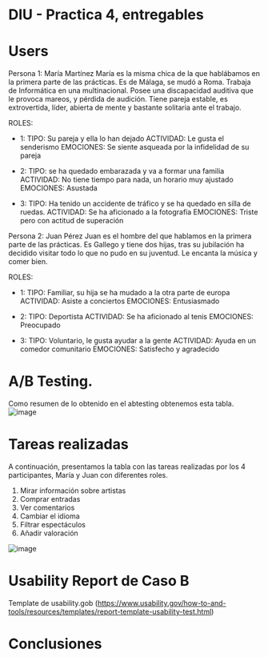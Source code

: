 # DIU - Practica 4, entregables


# Users 

Persona 1: María Martínez
María es la misma chica de la que hablábamos en la primera parte de las prácticas. Es de Málaga, se mudó a Roma. Trabaja de Informática en una multinacional. Posee una discapacidad auditiva que le provoca mareos, y pérdida de audición. Tiene pareja estable, es extrovertida, líder, abierta de mente y bastante solitaria ante el trabajo.

ROLES: 
* 1: 	  TIPO: Su pareja y ella lo han dejado
			ACTIVIDAD: Le gusta el senderismo
			EMOCIONES: Se siente asqueada por la infidelidad de su pareja

* 2: 	  TIPO: se ha quedado embarazada y va a formar una familia
      ACTIVIDAD: No tiene tiempo para nada, un horario muy ajustado
      EMOCIONES: Asustada

* 3: 	  TIPO: Ha tenido un accidente de tráfico y se ha quedado en silla de ruedas.
	    ACTIVIDAD: Se ha aficionado a la fotografía
	    EMOCIONES: Triste pero con actitud de superación

Persona 2: Juan Pérez
Juan es el hombre del que hablamos en la primera parte de las prácticas. Es Gallego y tiene dos hijas, tras su jubilación ha decidido visitar todo lo que no pudo en su juventud. Le encanta la música y comer bien.

ROLES:
* 1:	  TIPO:  Familiar, su hija se ha mudado a la otra parte de europa
      ACTIVIDAD: Asiste a conciertos
      EMOCIONES:  Entusiasmado

* 2:	  TIPO:  Deportista
      ACTIVIDAD: Se ha aficionado al tenis
      EMOCIONES:  Preocupado

* 3:	  TIPO:  Voluntario, le gusta ayudar a la gente
      ACTIVIDAD: Ayuda en un comedor comunitario
      EMOCIONES:  Satisfecho y agradecido

# A/B Testing. 
Como resumen de lo obtenido en el abtesting obtenemos esta tabla. 
![image](https://github.com/antonio8mg/DIU-WaxyTech/assets/73304805/f57e7081-4b6a-4ce2-a08f-84f9b3731b90)


# Tareas realizadas 

A continuación, presentamos la tabla con las tareas realizadas por los 4 participantes, María y Juan con diferentes roles.

1. Mirar información sobre artistas
2. Comprar entradas
3. Ver comentarios 
4. Cambiar el idioma
5. Filtrar espectáculos
6. Añadir valoración

![image](https://github.com/antonio8mg/DIU-WaxyTech/assets/73304805/98e035d1-c311-4edf-82f0-9651b9ac2f62)

# Usability Report de Caso B
 Template de usability.gob (https://www.usability.gov/how-to-and-tools/resources/templates/report-template-usability-test.html) 

# Conclusiones
